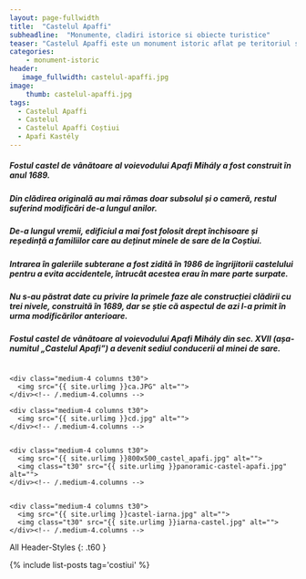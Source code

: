```yaml
---
layout: page-fullwidth
title:  "Castelul Apaffi"
subheadline:  "Monumente, cladiri istorice si obiecte turistice"
teaser: "Castelul Apaffi este un monument istoric aflat pe teritoriul satului Coștiui comuna Rona de Sus."
categories:
    - monument-istoric
header:
   image_fullwidth: castelul-apaffi.jpg
image:
    thumb: castelul-apaffi.jpg   
tags:
  - Castelul Apaffi
  - Castelul 
  - Castelul Apaffi Coștiui
  - Apafi Kastély
---
```

##### Fostul castel de vânătoare al voievodului Apafi Mihály a fost construit în anul 1689. 
##### Din clădirea originală au mai rămas doar subsolul și o cameră, restul suferind modificări de-a lungul anilor. 
##### De-a lungul vremii, edificiul a mai fost folosit drept închisoare și reședință a familiilor care au deținut minele de sare de la Coștiui. 
##### Intrarea în galeriile subterane a fost zidită în 1986 de îngrijitorii castelului pentru a evita accidentele, întrucât acestea erau în mare parte surpate.
##### Nu s-au păstrat date cu privire la primele faze ale construcției clădirii cu trei nivele, construită în 1689, dar se știe că aspectul de azi l-a primit în urma modificărilor anterioare. 
##### Fostul castel de vânătoare al voievodului Apafi Mihály din sec. XVII (așa-numitul „Castelul Apafi”) a devenit sediul conducerii al minei de sare.
<!--more-->

<div class="row">
    <div class="medium-4 columns t30">
    <img src="{{ site.urlimg }}cc.jpg" alt="">
    </div><!-- /.medium-4.columns -->

    <div class="medium-4 columns t30">
      <img src="{{ site.urlimg }}ca.JPG" alt="">
    </div><!-- /.medium-4.columns -->

    <div class="medium-4 columns t30">
      <img src="{{ site.urlimg }}cd.jpg" alt="">
    </div><!-- /.medium-4.columns -->

</div><!-- /.row -->
<div class="row">
    <div class="medium-8 columns t30">
    <img src="{{ site.urlimg }}castelul-apaffi.jpg" alt="">
    </div><!-- /.medium-8.columns -->

    <div class="medium-4 columns t30">
      <img src="{{ site.urlimg }}800x500_castel_apafi.jpg" alt="">
      <img class="t30" src="{{ site.urlimg }}panoramic-castel-apafi.jpg" alt="">
    </div><!-- /.medium-4.columns -->

</div><!-- /.row -->


<div class="row">
    <div class="medium-8 columns t30">
    <img src="{{ site.urlimg }}castel-costiui.jpg" alt="">
    </div><!-- /.medium-8.columns -->

    <div class="medium-4 columns t30">
      <img src="{{ site.urlimg }}castel-iarna.jpg" alt="">
      <img class="t30" src="{{ site.urlimg }}iarna-castel.jpg" alt="">
    </div><!-- /.medium-4.columns -->

</div><!-- /.row -->

 [1]: http://foundation.zurb.com/docs/components/grid.html
 
All Header-Styles
{: .t60 }

{% include list-posts tag='costiui' %}
